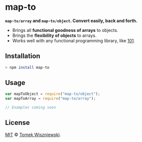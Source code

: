 map-to
======

**`map-to/array` and `map-to/object`. Convert easily, back and forth.**

- Brings all **functional goodness of arrays** to objects.
- Brings the **flexibility of objects** to arrays.
- Works well with any functional programming library, like [101][].


[101]: https://github.com/tjmehta/101




Installation
------------

```sh
> npm install map-to
```




Usage
-----

```js
var mapToObject = require("map-to/object");
var mapToArray = require("map-to/array");

// Examples coming soon
```




License
-------

[MIT][] © [Tomek Wiszniewski][].


[MIT]: ./License.md
[Tomek Wiszniewski]: https://github.com/tomekwi

